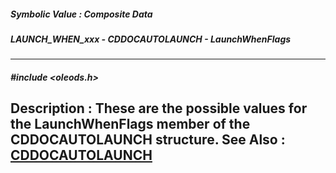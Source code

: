 ##### Symbolic Value : Composite Data
##### LAUNCH_WHEN_xxx - CDDOCAUTOLAUNCH - LaunchWhenFlags
---
##### #include <oleods.h>
**Description :**
These are the possible values for the LaunchWhenFlags member of the 
CDDOCAUTOLAUNCH structure.
**See Also :**
[CDDOCAUTOLAUNCH](D:/md_files/CDDOCAUTOLAUNCH.md)
---
